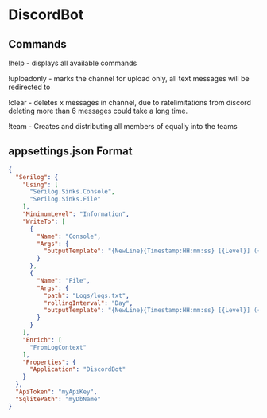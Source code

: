 # DiscordBot

## Commands
!help - displays all available commands

!uploadonly <channelID to post chats> - marks the channel for upload only, all text messages will be redirected to <channelID to post chats>
  
!clear - deletes x messages in channel, due to ratelimitations from discord deleting more than 6 messages could take a long time.

!team <groupname> <number of teams> - Creates <number of Teams> and distributing all members of <groupname> equally into the teams

## appsettings.json Format
```json
{
  "Serilog": {
    "Using": [
      "Serilog.Sinks.Console",
      "Serilog.Sinks.File"
    ],
    "MinimumLevel": "Information",
    "WriteTo": [
      {
        "Name": "Console",
        "Args": {
          "outputTemplate": "{NewLine}{Timestamp:HH:mm:ss} [{Level}] ({SourceContext}) {Message}{NewLine}{Exception}"
        }
      },
      {
        "Name": "File",
        "Args": {
          "path": "Logs/logs.txt",
          "rollingInterval": "Day",
          "outputTemplate": "{NewLine}{Timestamp:HH:mm:ss} [{Level}] ({SourceContext}) {Message}{NewLine}{Exception}"
        }
      }
    ],
    "Enrich": [
      "FromLogContext"
    ],
    "Properties": {
      "Application": "DiscordBot"
    }
  },
  "ApiToken": "myApiKey",
  "SqlitePath": "myDbName"
}

```
